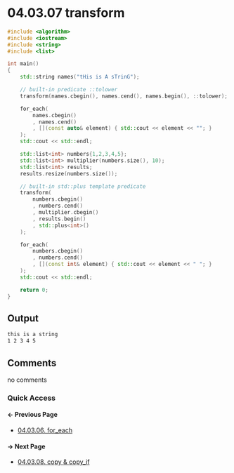 # 04.03.07 transform

```cxx
#include <algorithm>
#include <iostream>
#include <string>
#include <list>

int main()
{
    std::string names("tHis is A sTrinG");

    // built-in predicate ::tolower
    transform(names.cbegin(), names.cend(), names.begin(), ::tolower);

    for_each(
        names.cbegin()
        , names.cend()
        , [](const auto& element) { std::cout << element << ""; }
    );
    std::cout << std::endl;

    std::list<int> numbers{1,2,3,4,5};
    std::list<int> multiplier(numbers.size(), 10);
    std::list<int> results;
    results.resize(numbers.size());

    // built-in std::plus template predicate
    transform(
        numbers.cbegin()
        , numbers.cend()
        , multiplier.cbegin()
        , results.begin()
        , std::plus<int>()
    );

    for_each(
        numbers.cbegin()
        , numbers.cend()
        , [](const int& element) { std::cout << element << " "; }
    );
    std::cout << std::endl;

    return 0;
}

```

## Output

```txt
this is a string
1 2 3 4 5 
```

## Comments

no comments

### Quick Access

<div class="previous_page pagination">

#### &#8592; Previous Page

* [04.03.06. for_each](./../../04.more_stl/03.algorithms/06.foreach.md)

</div>
<div class="next_page pagination">

#### &#8594; Next Page

* [04.03.08. copy & copy_if](./../../04.more_stl/03.algorithms/08.copy.md)

</div>
